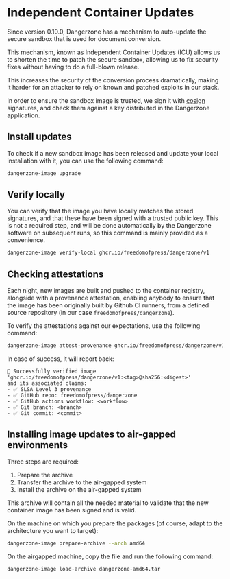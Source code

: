 # Independent Container Updates

Since version 0.10.0, Dangerzone has a mechanism to auto-update the secure sandbox that is used for document conversion.

This mechanism, known as Independent Container Updates (ICU) allows us to shorten the time to patch the secure sandbox, allowing us to fix security fixes without having to do a full-blown release.

This increases the security of the conversion process dramatically, making it harder for an attacker to rely on known and patched exploits in our stack.

In order to ensure the sandbox image is trusted, we sign it with [cosign](https://www.sigstore.dev/) signatures, and check them against a key distributed in the Dangerzone application.

## Install updates

To check if a new sandbox image has been released and update your local installation with it, you can use the following command:

```bash
dangerzone-image upgrade
```

## Verify locally

You can verify that the image you have locally matches the stored signatures, and that these have been signed with a trusted public key. This is not a required step, and will be done automatically by the Dangerzone software on subsequent runs, so this command is mainly provided as a convenience.

```bash
dangerzone-image verify-local ghcr.io/freedomofpress/dangerzone/v1
```

## Checking attestations

Each night, new images are built and pushed to the container registry, alongside
with a provenance attestation, enabling anybody to ensure that the image has
been originally built by Github CI runners, from a defined source repository (in our case `freedomofpress/dangerzone`).

To verify the attestations against our expectations, use the following command:

```bash
dangerzone-image attest-provenance ghcr.io/freedomofpress/dangerzone/v1 --repository freedomofpress/dangerzone
```

In case of success, it will report back:

```
🎉 Successfully verified image
'ghcr.io/freedomofpress/dangerzone/v1:<tag>@sha256:<digest>'
and its associated claims:
- ✅ SLSA Level 3 provenance
- ✅ GitHub repo: freedomofpress/dangerzone
- ✅ GitHub actions workflow: <workflow>
- ✅ Git branch: <branch>
- ✅ Git commit: <commit>
```

## Installing image updates to air-gapped environments

Three steps are required:

1. Prepare the archive
2. Transfer the archive to the air-gapped system
3. Install the archive on the air-gapped system

This archive will contain all the needed material to validate that the new container image has been signed and is valid.

On the machine on which you prepare the packages (of course, adapt to the architecture you want to target):

```bash
dangerzone-image prepare-archive --arch amd64
```

On the airgapped machine, copy the file and run the following command:

```bash
dangerzone-image load-archive dangerzone-amd64.tar
```
